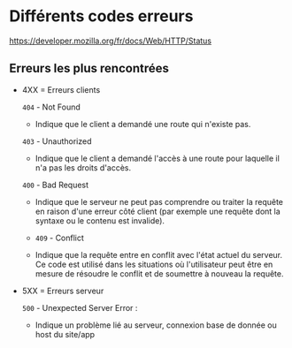 # Différents codes erreurs

https://developer.mozilla.org/fr/docs/Web/HTTP/Status

## Erreurs les plus rencontrées

- 4XX = Erreurs clients

  `404` - Not Found
  - Indique que le client a demandé une route qui n'existe pas.

  `403` - Unauthorized
  - Indique que le client a demandé l'accès à une route pour laquelle il n'a pas les droits d'accès.
 
  `400` - Bad Request
  - Indique que le serveur ne peut pas comprendre ou traiter la requête en raison d'une erreur côté client (par exemple une requête dont la syntaxe ou le contenu est invalide).
 
  - `409` - Conflict
  - Indique que la requête entre en conflit avec l'état actuel du serveur. Ce code est utilisé dans les situations où l'utilisateur peut être en mesure de résoudre le conflit et de soumettre à nouveau la requête.

- 5XX = Erreurs serveur

  `500` - Unexpected Server Error :
  - Indique un problème lié au serveur, connexion base de donnée ou host du site/app

